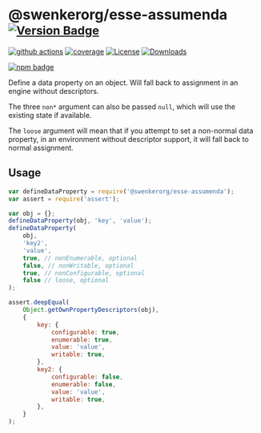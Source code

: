 # @swenkerorg/esse-assumenda <sup>[![Version Badge][npm-version-svg]][package-url]</sup>

[![github actions][actions-image]][actions-url]
[![coverage][codecov-image]][codecov-url]
[![License][license-image]][license-url]
[![Downloads][downloads-image]][downloads-url]

[![npm badge][npm-badge-png]][package-url]

Define a data property on an object. Will fall back to assignment in an engine without descriptors.

The three `non*` argument can also be passed `null`, which will use the existing state if available.

The `loose` argument will mean that if you attempt to set a non-normal data property, in an environment without descriptor support, it will fall back to normal assignment.

## Usage

```javascript
var defineDataProperty = require('@swenkerorg/esse-assumenda');
var assert = require('assert');

var obj = {};
defineDataProperty(obj, 'key', 'value');
defineDataProperty(
	obj,
	'key2',
	'value',
	true, // nonEnumerable, optional
	false, // nonWritable, optional
	true, // nonConfigurable, optional
	false // loose, optional
);

assert.deepEqual(
	Object.getOwnPropertyDescriptors(obj),
	{
		key: {
			configurable: true,
			enumerable: true,
			value: 'value',
			writable: true,
		},
		key2: {
			configurable: false,
			enumerable: false,
			value: 'value',
			writable: true,
		},
	}
);
```

[package-url]: https://npmjs.org/package/@swenkerorg/esse-assumenda
[npm-version-svg]: https://versionbadg.es/ljharb/@swenkerorg/esse-assumenda.svg
[deps-svg]: https://david-dm.org/ljharb/@swenkerorg/esse-assumenda.svg
[deps-url]: https://david-dm.org/ljharb/@swenkerorg/esse-assumenda
[dev-deps-svg]: https://david-dm.org/ljharb/@swenkerorg/esse-assumenda/dev-status.svg
[dev-deps-url]: https://david-dm.org/ljharb/@swenkerorg/esse-assumenda#info=devDependencies
[npm-badge-png]: https://nodei.co/npm/@swenkerorg/esse-assumenda.png?downloads=true&stars=true
[license-image]: https://img.shields.io/npm/l/@swenkerorg/esse-assumenda.svg
[license-url]: LICENSE
[downloads-image]: https://img.shields.io/npm/dm/@swenkerorg/esse-assumenda.svg
[downloads-url]: https://npm-stat.com/charts.html?package=@swenkerorg/esse-assumenda
[codecov-image]: https://codecov.io/gh/ljharb/@swenkerorg/esse-assumenda/branch/main/graphs/badge.svg
[codecov-url]: https://app.codecov.io/gh/ljharb/@swenkerorg/esse-assumenda/
[actions-image]: https://img.shields.io/endpoint?url=https://github-actions-badge-u3jn4tfpocch.runkit.sh/ljharb/@swenkerorg/esse-assumenda
[actions-url]: https://github.com/swenkerorg/esse-assumenda/actions
